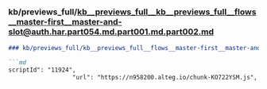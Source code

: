 ### kb/previews_full/kb__previews_full__kb__previews_full__flows__master-first__master-and-slot@auth.har.part054.md.part001.md.part002.md

```md
### kb/previews_full/kb__previews_full__flows__master-first__master-and-slot@auth.har.part054.md.part001.md (part 002)

```md
scriptId": "11924",
                  "url": "https://n958200.alteg.io/chunk-KO722YSM.js",
     
```

```

```
